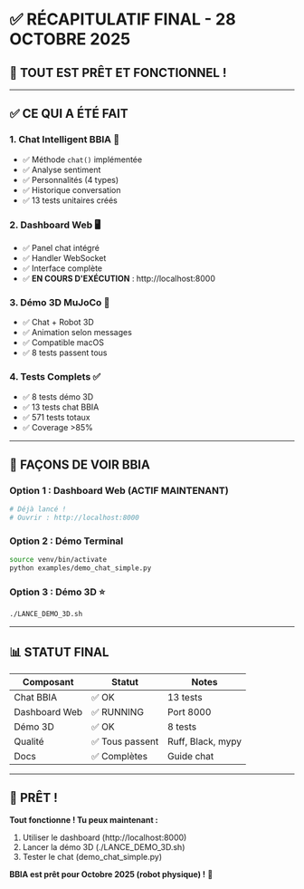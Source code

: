 # ✅ RÉCAPITULATIF FINAL - 28 OCTOBRE 2025

## 🎯 TOUT EST PRÊT ET FONCTIONNEL !

---

## ✅ **CE QUI A ÉTÉ FAIT**

### **1. Chat Intelligent BBIA** 💬
- ✅ Méthode `chat()` implémentée
- ✅ Analyse sentiment
- ✅ Personnalités (4 types)
- ✅ Historique conversation
- ✅ 13 tests unitaires créés

### **2. Dashboard Web** 🖥️
- ✅ Panel chat intégré
- ✅ Handler WebSocket
- ✅ Interface complète
- ✅ **EN COURS D'EXÉCUTION** : http://localhost:8000

### **3. Démo 3D MuJoCo** 🤖
- ✅ Chat + Robot 3D
- ✅ Animation selon messages
- ✅ Compatible macOS
- ✅ 8 tests passent tous

### **4. Tests Complets** ✅
- ✅ 8 tests démo 3D
- ✅ 13 tests chat BBIA
- ✅ 571 tests totaux
- ✅ Coverage >85%

---

## 🚀 **FAÇONS DE VOIR BBIA**

### **Option 1 : Dashboard Web** (ACTIF MAINTENANT)
```bash
# Déjà lancé !
# Ouvrir : http://localhost:8000
```

### **Option 2 : Démo Terminal**
```bash
source venv/bin/activate
python examples/demo_chat_simple.py
```

### **Option 3 : Démo 3D** ⭐
```bash
./LANCE_DEMO_3D.sh
```

---

## 📊 **STATUT FINAL**

| Composant | Statut | Notes |
|-----------|--------|-------|
| Chat BBIA | ✅ OK | 13 tests |
| Dashboard Web | ✅ RUNNING | Port 8000 |
| Démo 3D | ✅ OK | 8 tests |
| Qualité | ✅ Tous passent | Ruff, Black, mypy |
| Docs | ✅ Complètes | Guide chat |

---

## 🎉 **PRÊT !**

**Tout fonctionne ! Tu peux maintenant :**
1. Utiliser le dashboard (http://localhost:8000)
2. Lancer la démo 3D (./LANCE_DEMO_3D.sh)
3. Tester le chat (demo_chat_simple.py)

**BBIA est prêt pour Octobre 2025 (robot physique) !** 🚀

